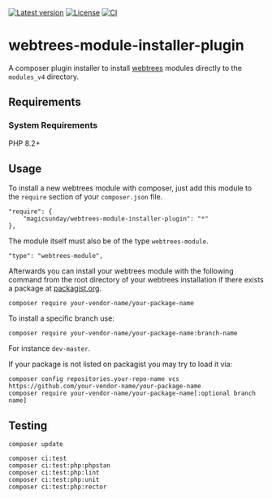 [![Latest version](https://img.shields.io/github/v/release/magicsunday/webtrees-module-installer-plugin?sort=semver)](https://github.com/magicsunday/webtrees-module-installer-plugin/releases/latest)
[![License](https://img.shields.io/github/license/magicsunday/webtrees-module-installer-plugin)](https://github.com/magicsunday/webtrees-module-installer-plugin/blob/main/LICENSE)
[![CI](https://github.com/magicsunday/webtrees-module-installer-plugin/actions/workflows/ci.yml/badge.svg)](https://github.com/magicsunday/webtrees-module-installer-plugin/actions/workflows/ci.yml)

# webtrees-module-installer-plugin
A composer plugin installer to install [webtrees](https://www.webtrees.net) modules directly to the ``modules_v4`` directory.

## Requirements

### System Requirements

PHP 8.2+

## Usage
To install a new webtrees module with composer, just add this module to the ``require`` section
of your ``composer.json`` file.

```
"require": {
    "magicsunday/webtrees-module-installer-plugin": "*"
},
```

The module itself must also be of the type ``webtrees-module``.

``` 
"type": "webtrees-module",
``` 

Afterwards you can install your webtrees module with the following command from the root directory of
your webtrees installation if there exists a package at [packagist.org](https://packagist.org).

```shell
composer require your-vendor-name/your-package-name
```

To install a specific branch use:

```shell
composer require your-vendor-name/your-package-name:branch-name
``` 

For instance ``dev-master``.

If your package is not listed on packagist you may try to load it via:

```shell
composer config repositories.your-repo-name vcs https://github.com/your-vendor-name/your-package-name
composer require your-vendor-name/your-package-name[:optional branch name]
```

## Testing
```shell
composer update

composer ci:test
composer ci:test:php:phpstan
composer ci:test:php:lint
composer ci:test:php:unit
composer ci:test:php:rector
```
